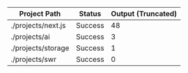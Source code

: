 | Project Path | Status | Output (Truncated) |
| --- | --- | --- | 
| ./projects/next.js | Success | 48 |
| ./projects/ai | Success | 3 |
| ./projects/storage | Success | 1 |
| ./projects/swr | Success | 0 |
